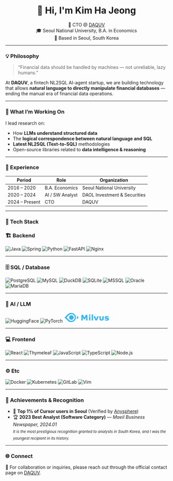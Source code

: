 <h1 align="center">👋 Hi, I'm Kim Ha Jeong</h1>

<p align="center">
💼 CTO @ <a href="https://daquv.com" target="_blank">DAQUV</a><br>
🎓 Seoul National University, B.A. in Economics<br>
📍 Based in Seoul, South Korea
</p>

---

### 💡 Philosophy

> “Financial data should be handled by machines — not unreliable, lazy humans.”

At **DAQUV**, a fintech NL2SQL AI-agent startup, we are building technology that allows **natural language to directly manipulate financial databases** — ending the manual era of financial data operations.

---

### 🧠 What I’m Working On

I lead research on:

- How **LLMs understand structured data**
- The **logical correspondence between natural language and SQL**
- **Latest NL2SQL (Text-to-SQL)** methodologies
- Open-source libraries related to **data intelligence & reasoning**

---

### 📜 Experience

| Period | Role | Organization |
|---------|------|---------------|
| 2016 – 2020 | B.A. Economics | Seoul National University |
| 2020 – 2024 | AI / SW Analyst | DAOL Investment & Securities |
| 2024 – Present | CTO | DAQUV |

---

### 🧰 Tech Stack

### 🏗️ Backend

<p align="left">
  <img src="https://cdn.jsdelivr.net/gh/devicons/devicon/icons/java/java-original.svg" height="40" alt="Java" />
  <img src="https://cdn.jsdelivr.net/gh/devicons/devicon/icons/spring/spring-original.svg" height="40" alt="Spring" />
  <img src="https://cdn.jsdelivr.net/gh/devicons/devicon/icons/python/python-original.svg" height="40" alt="Python" />
  <img src="https://cdn.jsdelivr.net/gh/devicons/devicon/icons/fastapi/fastapi-original.svg" height="40" alt="FastAPI" />
  <img src="https://cdn.jsdelivr.net/gh/devicons/devicon/icons/nginx/nginx-original.svg" height="40" alt="Nginx" />
</p>

---

### 🗄️ SQL / Database

<p align="left">
  <img src="https://cdn.jsdelivr.net/gh/devicons/devicon/icons/postgresql/postgresql-original.svg" height="40" alt="PostgreSQL" />
  <img src="https://cdn.jsdelivr.net/gh/devicons/devicon/icons/mysql/mysql-original.svg" height="40" alt="MySQL" />
  <img src="https://duckdb.org/images/logo-dl/DuckDB_Logo.png" height="36" alt="DuckDB" />
  <img src="https://cdn.jsdelivr.net/gh/devicons/devicon/icons/sqlite/sqlite-original.svg" height="40" alt="SQLite" />
  <img src="https://cdn.jsdelivr.net/gh/devicons/devicon/icons/microsoftsqlserver/microsoftsqlserver-plain.svg" height="40" alt="MSSQL" />
  <img src="https://cdn.jsdelivr.net/gh/devicons/devicon/icons/oracle/oracle-original.svg" height="40" alt="Oracle" />
  <img src="https://cdn.jsdelivr.net/gh/devicons/devicon/icons/mariadb/mariadb-original.svg" height="40" alt="MariaDB" />
</p>

---

### 🤖 AI / LLM

<p align="left">
  <img src="https://huggingface.co/front/assets/huggingface_logo-noborder.svg" height="40" alt="HuggingFace" />
  <img src="https://cdn.jsdelivr.net/gh/devicons/devicon/icons/pytorch/pytorch-original.svg" height="40" alt="PyTorch" />
  <img src="https://raw.githubusercontent.com/milvus-io/artwork/master/horizontal/color/milvus-horizontal-color.svg" height="32" alt="Milvus" />
</p>

---

### 💻 Frontend

<p align="left">
  <img src="https://cdn.jsdelivr.net/gh/devicons/devicon/icons/react/react-original.svg" height="40" alt="React" />
  <img src="https://cdn.jsdelivr.net/gh/devicons/devicon/icons/thymeleaf/thymeleaf-original.svg" height="40" alt="Thymeleaf" />
  <img src="https://cdn.jsdelivr.net/gh/devicons/devicon/icons/javascript/javascript-original.svg" height="40" alt="JavaScript" />
  <img src="https://cdn.jsdelivr.net/gh/devicons/devicon/icons/typescript/typescript-original.svg" height="40" alt="TypeScript" />
  <img src="https://cdn.jsdelivr.net/gh/devicons/devicon/icons/nodejs/nodejs-original.svg" height="40" alt="Node.js" />

</p>

---

### ⚙️ Etc

<p align="left">
  <img src="https://cdn.jsdelivr.net/gh/devicons/devicon/icons/docker/docker-original.svg" height="40" alt="Docker" />
  <img src="https://cdn.jsdelivr.net/gh/devicons/devicon/icons/kubernetes/kubernetes-plain.svg" height="40" alt="Kubernetes" />
  <img src="https://cdn.jsdelivr.net/gh/devicons/devicon/icons/gitlab/gitlab-original.svg" height="40" alt="GitLab" />
  <img src="https://cdn.jsdelivr.net/gh/devicons/devicon/icons/vim/vim-original.svg" height="40" alt="Vim" />
</p>


---

### 🏅 Achievements & Recognition

- 🥇 **Top 1% of Cursor users in Seoul** (Verified by [Anysphere](https://www.cursor.so))  
- 🏆 **2023 Best Analyst (Software Category)** — *Maeil Business Newspaper, 2024.01*  
  <sub><i>It is the most prestigious recognition granted to analysts in South Korea, and I was the youngest recipient in its history.</i></sub>

---

### 🌐 Connect

💬 For collaboration or inquiries, please reach out through the official contact page on [DAQUV](https://daquv.com/).

<!-- <p align="center">
  <a href="https://github.com/kimhajeong">
    <img src="https://github-readme-stats.vercel.app/api?username=kimhajeong&show_icons=true&theme=transparent" height="160px"/>
  </a>
  <a href="https://github.com/kimhajeong">
    <img src="https://github-readme-stats.vercel.app/api/top-langs/?username=kimhajeong&layout=compact&theme=transparent" height="160px"/>
  </a>
</p> -->
